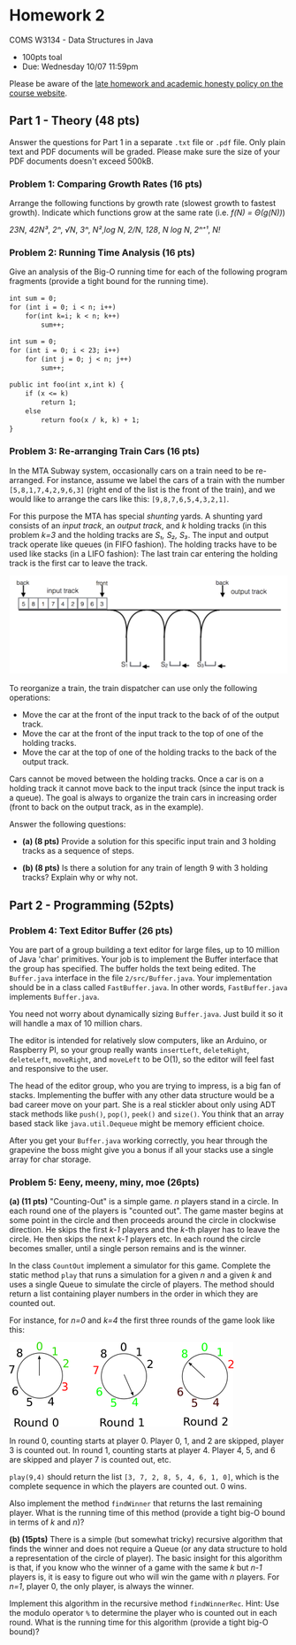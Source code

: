 # Homework 2
COMS W3134 - Data Structures in Java
* 100pts toal
* Due: Wednesday 10/07 11:59pm


Please be aware of the [late homework and academic honesty policy on the course website](http://www.cs.columbia.edu/~bauer/cs3134/homework.html).

## Part 1 - Theory (48 pts)
Answer the questions for Part 1 in a separate `.txt` file or `.pdf` file. Only plain text and PDF documents will be graded. Please make sure the size of your PDF documents doesn't exceed 500kB.


### Problem 1: Comparing Growth Rates (16 pts)

Arrange the following functions by growth rate (slowest growth to fastest growth). Indicate which functions grow at the same rate (i.e. *f(N) = Θ(g(N))*)

*23N*, *42N³*, *2ⁿ*, *√N*, *3ⁿ*, *N²*,*log N*, *2/N*, *128*, *N log N*, *2ⁿ⁺¹*, *N!*


### Problem 2: Running Time Analysis (16 pts)

Give an analysis of the Big-O running time for each of the following program fragments (provide a tight bound for the running time).

```
int sum = 0;
for (int i = 0; i < n; i++)
    for(int k=i; k < n; k++)
        sum++;
```

```
int sum = 0;
for (int i = 0; i < 23; i++)
    for (int j = 0; j < n; j++)
        sum++;
```

```
public int foo(int x,int k) {
    if (x <= k)
        return 1;
    else
        return foo(x / k, k) + 1;
}
```

### Problem 3: Re-arranging Train Cars (16 pts)

In the MTA Subway system, occasionally cars on a train need to be re-arranged. For instance, assume we label the cars of a train with the number `[5,8,1,7,4,2,9,6,3]` (right end of the list is the front of the train), and we would like to arrange the cars like this: `[9,8,7,6,5,4,3,2,1]`.

For this purpose the MTA has special *shunting* yards. A shunting yard consists of an *input track*, an *output track*, and *k* holding tracks (in this problem *k=3* and the holding tracks are *S₁, S₂, S₃*. The input and output track operate like queues (in FIFO fashion). The holding tracks have to be used like stacks (in a LIFO fashion): The last train car entering the holding track is the first car to leave the track.

![A shunting yard.](figures/shunting.png)

To reorganize a train, the train dispatcher can use only the following operations:

* Move the car at the front of the input track to the back of of the output track.
* Move the car at the front of the input track to the top of one of the holding tracks.
* Move the car at the top of one of the holding tracks to the back of the output track.

Cars cannot be moved between the holding tracks. Once a car is on a holding track it cannot move back to the input track (since the input track is a queue). The goal is always to organize the train cars in increasing order (front to back on the output track, as in the example).

Answer the following questions:

* **(a) (8 pts)** Provide a solution for this specific input train and 3 holding tracks as a sequence of steps.

* **(b) (8 pts)** Is there a solution for any train of length 9 with 3 holding tracks? Explain why or why not.

## Part 2 - Programming (52pts)

### Problem 4: Text Editor Buffer (26 pts)

You are part of a group building a text editor for large files, up to
10 million of Java 'char' primitives.  Your job is to implement the
Buffer interface that the group has specified. The buffer holds the
text being edited.  The `Buffer.java` interface in the file
`2/src/Buffer.java`. Your implementation should be in a class called
`FastBuffer.java`. In other words, `FastBuffer.java` implements `Buffer.java`.

You need not worry about dynamically sizing `Buffer.java`. Just build
it so it will handle a max of 10 million chars.

The editor is intended for relatively slow computers, like an Arduino,
or Raspberry PI, so your group really wants `insertLeft`,
`deleteRight`, `deleteLeft`, `moveRight`, and `moveLeft` to be O(1),
so the editor will feel fast and responsive to the user.

The head of the editor group, who you are trying to impress, is a big
fan of stacks. Implementing the buffer with any other data
structure would be a bad career move on your part. She is a real
stickler about only using ADT stack methods like `push()`, `pop()`, `peek()` and
`size()`. You think that an array based stack like `java.util.Dequeue` might be 
memory efficient choice.

After you get your `Buffer.java` working correctly, you hear through the
grapevine the boss might give you a bonus if all your stacks use a
single array for char storage.

### Problem 5: Eeny, meeny, miny, moe (26pts)

**(a) (11 pts)**
"Counting-Out" is a simple game. *n* players stand in a circle. In each round one of the players is "counted out". The game master begins at some point in the circle and then proceeds around the circle in clockwise direction. He skips the first *k-1* players and the *k*-th player has to leave the circle. He then skips the next *k-1* players etc. In each round the circle becomes smaller, until a single person remains and is the winner.

In the class `CountOut` implement a simulator for this game. Complete the static method `play` that runs a simulation for a given *n* and a given *k* and uses a single Queue to simulate the circle of players. The method should return a list containing player numbers in the order in which they are counted out.

For instance, for *n=0* and *k=4* the first three rounds of the game look like this:

![The first three rounds of the game for *n=0* and *k=4*](figures/counting.png)

In round 0, counting starts at player 0. Player 0, 1, and 2 are skipped, player 3 is counted out. In round 1, counting starts at player 4. Player 4, 5, and 6 are skipped and player 7 is counted out, etc.

`play(9,4)` should return the list `[3, 7, 2, 8, 5, 4, 6, 1, 0]`, which is the complete sequence in which the players are counted out. 0 wins.

Also implement the method `findWinner` that returns the last remaining player. What is the running time of this method (provide a tight big-O bound in terms of *k* and *n*)?

**(b) (15pts)**
There is a simple (but somewhat tricky) recursive algorithm that finds the winner and does not require a Queue (or any data structure to hold a representation of the circle of player). The basic insight for this algorithm is that, if you know who the winner of a game with the same *k* but *n-1* players is, it is easy to figure out who will win the game with *n* players. For *n=1*, player 0, the only player, is always the winner.

Implement this algorithm in the recursive method `findWinnerRec`.
Hint: Use the modulo operator `%` to determine the player who is counted out in each round.
What is the running time for this algorithm (provide a tight big-O bound)?
